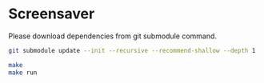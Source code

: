 # Screensaver

Please download dependencies from git submodule command.

```bash
git submodule update --init --recursive --recommend-shallow --depth 1
```

```bash
make
make run
```
